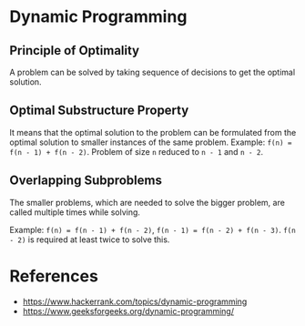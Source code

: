 
# Dynamic Programming

## Principle of Optimality

A problem can be solved by taking sequence of decisions to get the optimal solution.

## Optimal Substructure Property

It means that the optimal solution to the problem can be formulated from the optimal solution to smaller instances of the same problem.
Example: `f(n) = f(n - 1) + f(n - 2)`. Problem of size `n` reduced to `n - 1` and `n - 2`.



## Overlapping Subproblems

The smaller problems, which are needed to solve the bigger problem, are called multiple times while solving.

Example: `f(n) = f(n - 1) + f(n - 2)`, `f(n - 1) = f(n - 2) + f(n - 3)`. `f(n - 2)` is required at least twice to solve this.


# References
* https://www.hackerrank.com/topics/dynamic-programming
* https://www.geeksforgeeks.org/dynamic-programming/
